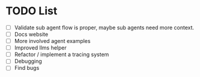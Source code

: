 # TODO List

- [ ] Validate sub agent flow is proper, maybe sub agents need more context. 
- [ ] Docs website
- [ ] More involved agent examples
- [ ] Improved llms helper
- [ ] Refactor / implement a tracing system
- [ ] Debugging
- [ ] Find bugs
